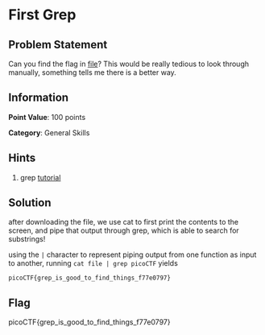 # First Grep

## Problem Statement

Can you find the flag in [file](./file)? This would be really tedious to look through manually, something tells me there is a better way.

## Information

**Point Value**: 100 points

**Category**: General Skills

## Hints

1. grep [tutorial](https://ryanstutorials.net/linuxtutorial/grep.php)

## Solution

after downloading the file, we use cat to first print the contents to the screen, and pipe that output through grep, which is able to search for substrings!

using the `|` character to represent piping output from one function as input to another, running `cat file | grep picoCTF` yields 
```
picoCTF{grep_is_good_to_find_things_f77e0797}
```

## Flag
picoCTF{grep_is_good_to_find_things_f77e0797}